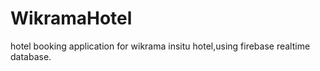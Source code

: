 # WikramaHotel
hotel booking application for wikrama insitu hotel,using firebase realtime database.




